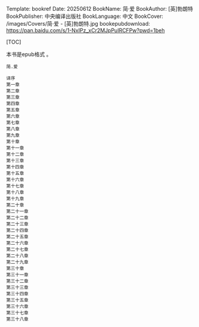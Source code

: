 Template: bookref
Date: 20250612
BookName: 简·爱
BookAuthor: [英]勃朗特
BookPublisher: 中央编译出版社
BookLanguage: 中文
BookCover: /images/Covers/简·爱 - [英]勃朗特.jpg
bookepubdownload: https://pan.baidu.com/s/1-NxIPz_xCr2MJpPuIRCFPw?pwd=1beh



[TOC]

本书是epub格式 。


```
简.爱

译序
第一章
第二章
第三章
第四章
第五章
第六章
第七章
第八章
第九章
第十章
第十一章
第十二章
第十三章
第十四章
第十五章
第十六章
第十七章
第十八章
第十九章
第二十章
第二十一章
第二十二章
第二十三章
第二十四章
第二十五章
第二十六章
第二十七章
第二十八章
第二十九章
第三十章
第三十一章
第三十二章
第三十三章
第三十四章
第三十五章
第三十六章
第三十七章
第三十八章
```